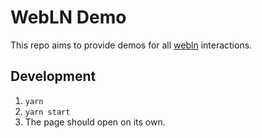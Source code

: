 # WebLN Demo

This repo aims to provide demos for all
[webln](https://github.com/wbobeirne/webln) interactions.

## Development

1. `yarn`
2. `yarn start`
3. The page should open on its own.
